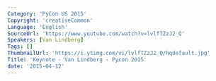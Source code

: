 ```yaml
---
Category: 'PyCon US 2015'
Copyright: 'creativeCommon'
Language: 'English'
SourceUrl: 'https://www.youtube.com/watch?v=lvlfTZzJ2_Q'
Speakers: [Van Lindberg]
Tags: []
ThumbnailUrl: 'https://i.ytimg.com/vi/lvlfTZzJ2_Q/hqdefault.jpg'
Title: 'Keynote - Van Lindberg - Pycon 2015'
date: '2015-04-12'
---
```


